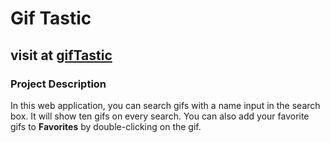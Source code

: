 # Gif Tastic

## visit at [gifTastic](https://minkkyaw.github.io/gifTastic/)

### Project Description
In this web application, you can search gifs with a name input in the search box. It will show ten gifs on every search. You can also add your favorite gifs to **Favorites** by double-clicking on the gif.
